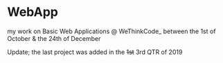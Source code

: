 # WebApp
my work on Basic Web Applications @ WeThinkCode_ between the 1st of October &amp; the 24th of December

Update; the last project was added in the ~~1st~~ 3rd QTR of 2019
